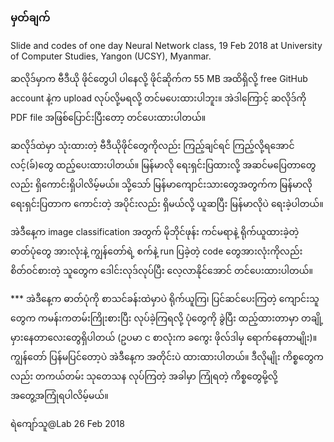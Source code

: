 ### မှတ်ချက်

Slide and codes of one day Neural Network class, 19 Feb 2018 at University of Computer Studies, Yangon (UCSY), Myanmar.

ဆလိုဒ်မှာက ဗီဒီယို ဖိုင်တွေပါ ပါနေလို့ ဖိုင်ဆိုက်က 55 MB အထိရှိလို့ free GitHub account နဲ့က upload လုပ်လို့မရလို့ တင်မပေးထားပါဘူး။
အဲဒါကြောင့် ဆလိုဒ်ကို PDF file အဖြစ်ပြောင်းပြီးတော့ တင်ပေးထားပါတယ်။

ဆလိုဒ်ထဲမှာ သုံးထားတဲ့ ဗီဒီယိုဖိုင်တွေကိုလည်း ကြည့်ချင်ရင် ကြည့်လို့ရအောင် လင့်(ခ်)တွေ ထည့်ပေးထားပါတယ်။
မြန်မာလို ရေးရှင်းပြထားလို့ အဆင်မပြေတာတွေလည်း ရှိကောင်းရှိပါလိမ့်မယ်။ 
သို့သော် မြန်မာကျောင်းသားတွေအတွက်က မြန်မာလို ရေးရှင်းပြတာက ကောင်းတဲ့ အပိုင်းလည်း ရှိမယ်လို့ ယူဆပြီး မြန်မာလိုပဲ ရေးခဲ့ပါတယ်။

အဲဒီနေ့က image classification အတွက် မိုဘိုင်ဖုန်း ကင်မရာနဲ့ ရိုက်ယူထားခဲ့တဲ့ ဓာတ်ပုံတွေ အားလုံးနဲ့ ကျွန်တော်ရဲ့ စက်နဲ့ run ပြခဲ့တဲ့ code တွေအားလုံးကိုလည်း စိတ်ဝင်စားတဲ့ သူတွေက ဒေါင်းလုဒ်လုပ်ပြီး လေ့လာနိုင်အောင် တင်ပေးထားပါတယ်။

*** အဲဒီနေ့က ဓာတ်ပုံကို စာသင်ခန်းထဲမှာပဲ ရိုက်ယူကြ၊ ပြင်ဆင်ပေးကြတဲ့ ကျောင်းသူတွေက ကမန်းကတမ်းကြိုးစားပြီး လုပ်ခဲ့ကြရလို့ ပုံတွေကို ခွဲပြီး ထည့်ထားတာမှာ တချို့ မှားနေတာလေးတွေရှိပါတယ် (ဥပမာ င စာလုံးက ခကွေး ဖိုလ်ဒါမှ ရောက်နေတာမျိုး)။ ကျွန်တော် ပြန်မပြင်တော့ပဲ အဲဒီနေ့က အတိုင်းပဲ ထားထားပါတယ်။ ဒီလိုမျိုး ကိစ္စတွေကလည်း တကယ်တမ်း သုတေသန လုပ်ကြတဲ့ အခါမှာ ကြုံရတဲ့ ကိစ္စတွေမို့လို့ အတွေ့အကြုံရပါလိမ့်မယ်။

ရဲကျော်သူ@Lab
26 Feb 2018
